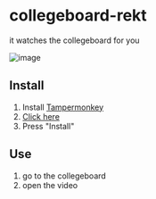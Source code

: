 # collegeboard-rekt
it watches the collegeboard for you 

![image](https://user-images.githubusercontent.com/26909616/154624504-1fa123fc-4d17-4930-8067-f475bbc94bca.png)

## Install

1. Install [Tampermonkey](https://www.tampermonkey.net/)
2. [Click here](https://github.com/Rubydesic/collegeboard-rekt/raw/main/collegeboard-rekt.user.js)
3. Press "Install"

## Use

1. go to the collegeboard
2. open the video
